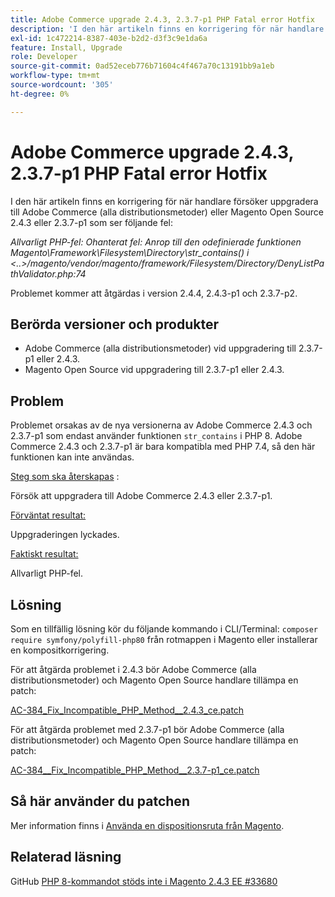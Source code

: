 ```yaml
---
title: Adobe Commerce upgrade 2.4.3, 2.3.7-p1 PHP Fatal error Hotfix
description: 'I den här artikeln finns en korrigering för när handlare försöker uppgradera till Adobe Commerce (alla distributionsmetoder) eller Magento Open Source 2.4.3 eller 2.3.7-p1 som ser följande fel:'
exl-id: 1c472214-8387-403e-b2d2-d3f3c9e1da6a
feature: Install, Upgrade
role: Developer
source-git-commit: 0ad52eceb776b71604c4f467a70c13191bb9a1eb
workflow-type: tm+mt
source-wordcount: '305'
ht-degree: 0%

---
```


# Adobe Commerce upgrade 2.4.3, 2.3.7-p1 PHP Fatal error Hotfix

I den här artikeln finns en korrigering för när handlare försöker uppgradera till Adobe Commerce (alla distributionsmetoder) eller Magento Open Source 2.4.3 eller 2.3.7-p1 som ser följande fel:

*Allvarligt PHP-fel: Ohanterat fel: Anrop till den odefinierade funktionen Magento\Framework\Filesystem\Directory\str_contains() i &lt;..>/magento/vendor/magento/framework/Filesystem/Directory/DenyListPathValidator.php:74*

Problemet kommer att åtgärdas i version 2.4.4, 2.4.3-p1 och 2.3.7-p2.

## Berörda versioner och produkter

* Adobe Commerce (alla distributionsmetoder) vid uppgradering till 2.3.7-p1 eller 2.4.3.
* Magento Open Source vid uppgradering till 2.3.7-p1 eller 2.4.3.

## Problem

Problemet orsakas av de nya versionerna av Adobe Commerce 2.4.3 och 2.3.7-p1 som endast använder funktionen `str_contains` i PHP 8. Adobe Commerce 2.4.3 och 2.3.7-p1 är bara kompatibla med PHP 7.4, så den här funktionen kan inte användas.

<u>Steg som ska återskapas</u> :

Försök att uppgradera till Adobe Commerce 2.4.3 eller 2.3.7-p1.

<u>Förväntat resultat:</u>

Uppgraderingen lyckades.

<u>Faktiskt resultat:</u>

Allvarligt PHP-fel.

## Lösning

Som en tillfällig lösning kör du följande kommando i CLI/Terminal: `composer require symfony/polyfill-php80` från rotmappen i Magento eller installerar en kompositkorrigering.

För att åtgärda problemet i 2.4.3 bör Adobe Commerce (alla distributionsmetoder) och Magento Open Source handlare tillämpa en patch:

[AC-384_Fix_Incompatible_PHP_Method__2.4.3_ce.patch](assets/AC-384__Fix_Incompatible_PHP_Method__2.4.3_ce.patch.zip)

För att åtgärda problemet med 2.3.7-p1 bör Adobe Commerce (alla distributionsmetoder) och Magento Open Source handlare tillämpa en patch:

[AC-384__Fix_Incompatible_PHP_Method__2.3.7-p1_ce.patch](assets/AC-384__Fix_Incompatible_PHP_Method__2.3.7-p1_ce.patch.zip)

## Så här använder du patchen

Mer information finns i [Använda en dispositionsruta från Magento](/help/how-to/general/how-to-apply-a-composer-patch-provided-by-magento.md).

## Relaterad läsning

GitHub [PHP 8-kommandot stöds inte i Magento 2.4.3 EE #33680](https://github.com/magento/magento2/issues/33680)
